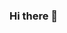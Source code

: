 ### Hi there 👋

<!--
**22062358HanDie/22062358HANDIE** is a ✨ _special_ ✨ repository because its `README.md` (this file) appears on your GitHub profile.

Introduction:

In the realm of e-commerce, understanding customer behavior is paramount for businesses striving to enhance their operational strategies and boost customer retention. The dataset at hand encapsulates a rich tapestry of customer transactions, spanning diverse attributes such as age, gender, location, membership level, and purchase history. This case study delves into the dynamic landscape of e-commerce customer behavior analysis, leveraging advanced analytics techniques.

This comprehensive data analysis journey begins with the utilization of Talend Data Integration, a powerful tool for joining datasets. Through the integration of customer churn and customer behavior datasets, a tMap component is employed to facilitate the merging process based on the 'CustomerID' column. This strategic integration lays the foundation for a more holistic understanding of customer interactions and transactions within an e-commerce platform.

Following the dataset integration, the focus shifts to data modification using Talend Data Preparation. The objective is to standardize categorical values within the 'Gender' and 'Churn' columns. In the 'Gender' column, the four categories (M, F, Male, Female) are harmonized to represent 'Male' and 'Female.' Similarly, in the 'Churn' column, the disparate categories (0, 1, No, Yes) are standardized to 'No' and 'Yes.' This standardization ensures consistency and facilitates more meaningful analysis.

Subsequently, the analysis transitions to SAS Enterprise Miner, where the imported dataset undergoes preprocessing. This step involves handling missing values and specifying variable roles, setting the stage for robust analysis. The subsequent phases encompass Decision Tree Analysis and the application of Ensemble Methods, specifically Bagging and Boosting using the Random Forest algorithm as an illustrative example of Bagging.

Objective:

The objective of this case study is to leverage advanced analytics techniques to gain meaningful insights into e-commerce customer behavior. Through a meticulous data analysis journey, we aim to enhance operational strategies and bolster customer retention for businesses operating in the e-commerce domain.

-->
